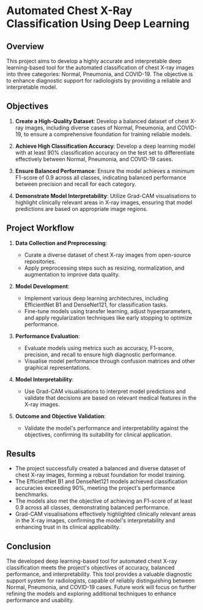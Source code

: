 # Automated Chest X-Ray Classification Using Deep Learning

## Overview

This project aims to develop a highly accurate and interpretable deep learning-based tool for the automated classification of chest X-ray images into three categories: Normal, Pneumonia, and COVID-19. The objective is to enhance diagnostic support for radiologists by providing a reliable and interpretable model.

## Objectives

1. **Create a High-Quality Dataset**: Develop a balanced dataset of chest X-ray images, including diverse cases of Normal, Pneumonia, and COVID-19, to ensure a comprehensive foundation for training reliable models.
   
2. **Achieve High Classification Accuracy**: Develop a deep learning model with at least 90% classification accuracy on the test set to differentiate effectively between Normal, Pneumonia, and COVID-19 cases.
   
3. **Ensure Balanced Performance**: Ensure the model achieves a minimum F1-score of 0.9 across all classes, indicating balanced performance between precision and recall for each category.
   
4. **Demonstrate Model Interpretability**: Utilize Grad-CAM visualisations to highlight clinically relevant areas in X-ray images, ensuring that model predictions are based on appropriate image regions.

## Project Workflow

1. **Data Collection and Preprocessing**: 
   - Curate a diverse dataset of chest X-ray images from open-source repositories.
   - Apply preprocessing steps such as resizing, normalization, and augmentation to improve data quality.

2. **Model Development**:
   - Implement various deep learning architectures, including EfficientNet B1 and DenseNet121, for classification tasks.
   - Fine-tune models using transfer learning, adjust hyperparameters, and apply regularization techniques like early stopping to optimize performance.

3. **Performance Evaluation**:
   - Evaluate models using metrics such as accuracy, F1-score, precision, and recall to ensure high diagnostic performance.
   - Visualise model performance through confusion matrices and other graphical representations.

4. **Model Interpretability**:
   - Use Grad-CAM visualisations to interpret model predictions and validate that decisions are based on relevant medical features in the X-ray images.

5. **Outcome and Objective Validation**:
   - Validate the model's performance and interpretability against the objectives, confirming its suitability for clinical application.

## Results

- The project successfully created a balanced and diverse dataset of chest X-ray images, forming a robust foundation for model training.
- The EfficientNet B1 and DenseNet121 models achieved classification accuracies exceeding 90%, meeting the project's performance benchmarks.
- The models also met the objective of achieving an F1-score of at least 0.9 across all classes, demonstrating balanced performance.
- Grad-CAM visualisations effectively highlighted clinically relevant areas in the X-ray images, confirming the model's interpretability and enhancing trust in its clinical applicability.

## Conclusion

The developed deep learning-based tool for automated chest X-ray classification meets the project's objectives of accuracy, balanced performance, and interpretability. This tool provides a valuable diagnostic support system for radiologists, capable of reliably distinguishing between Normal, Pneumonia, and COVID-19 cases. Future work will focus on further refining the models and exploring additional techniques to enhance performance and usability.
